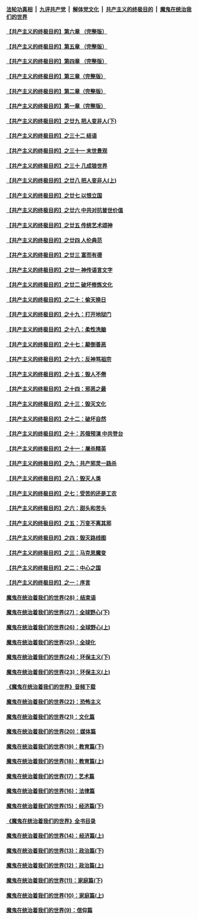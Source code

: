 

####  [法轮功真相](../../../../basic/blob/master/README.md?t=04020330) &nbsp;|&nbsp; [九评共产党](../../../../9ping.md/blob/master/README.md?t=04020330) &nbsp;|&nbsp; [解体党文化](../../../../jtdwh.md/blob/master/README.md?t=04020330)  &nbsp;|&nbsp; [共产主义的终极目的](../../../../gczydzjmd.md/blob/master/README.md?t=04020330) &nbsp;|&nbsp; [魔鬼在统治我们的世界](../../../../mgztzwmdsj.md/blob/master/README.md?t=04020330) 

#### [【共产主义的终极目的】第六章 （完整版）](../pages/nsc422/n11428913.md?t=04020330) 

#### [【共产主义的终极目的】第五章 （完整版）](../pages/nsc422/n11428912.md?t=04020330) 

#### [【共产主义的终极目的】第四章 （完整版）](../pages/nsc422/n11428907.md?t=04020330) 

#### [【共产主义的终极目的】第三章（完整版）](../pages/nsc422/n11428848.md?t=04020330) 

#### [【共产主义的终极目的】第二章（完整版）](../pages/nsc422/n11428831.md?t=04020330) 

#### [【共产主义的终极目的】第一章（完整版）](../pages/nsc422/n11417651.md?t=04020330) 

#### [【共产主义的终极目的】之廿九 把人变非人(下)](../pages/nsc422/n11344140.md?t=04020330) 

#### [【共产主义的终极目的】之三十二 结语](../pages/nsc422/n11360535.md?t=04020330) 

#### [【共产主义的终极目的】之三十一 末世景观](../pages/nsc422/n11351129.md?t=04020330) 

#### [【共产主义的终极目的】之三十 几成狼世界](../pages/nsc422/n11348280.md?t=04020330) 

#### [【共产主义的终极目的】之廿八 把人变非人(上)](../pages/nsc422/n11340492.md?t=04020330) 

#### [【共产主义的终极目的】之廿七 以恨立国](../pages/nsc422/n11336944.md?t=04020330) 

#### [【共产主义的终极目的】之廿六 中共对抗普世价值](../pages/nsc422/n11324785.md?t=04020330) 

#### [【共产主义的终极目的】之廿五 传统艺术颂神](../pages/nsc422/n11296396.md?t=04020330) 

#### [【共产主义的终极目的】之廿四 人伦典范](../pages/nsc422/n11296397.md?t=04020330) 

#### [【共产主义的终极目的】之廿三 富而有德](../pages/nsc422/n11283598.md?t=04020330) 

#### [【共产主义的终极目的】之廿一 神传语言文字](../pages/nsc422/n11263265.md?t=04020330) 

#### [【共产主义的终极目的】之廿二 破坏修炼文化](../pages/nsc422/n11245728.md?t=04020330) 

#### [【共产主义的终极目的】之二十：偷天换日](../pages/nsc422/n11238846.md?t=04020330) 

#### [【共产主义的终极目的】之十九：打开地狱门](../pages/nsc422/n11206376.md?t=04020330) 

#### [【共产主义的终极目的】之十八：柔性洗脑](../pages/nsc422/n11199994.md?t=04020330) 

#### [【共产主义的终极目的】之十七：颠倒善恶](../pages/nsc422/n11179782.md?t=04020330) 

#### [【共产主义的终极目的】之十六：反神骂祖宗](../pages/nsc422/n11166798.md?t=04020330) 

#### [【共产主义的终极目的】之十五：毁人不倦](../pages/nsc422/n11166792.md?t=04020330) 

#### [【共产主义的终极目的】之十四：邪恶之最](../pages/nsc422/n11150249.md?t=04020330) 

#### [【共产主义的终极目的】之十三：毁灭文化](../pages/nsc422/n11135227.md?t=04020330) 

#### [【共产主义的终极目的】之十二：破坏自然](../pages/nsc422/n11135214.md?t=04020330) 

#### [【共产主义的终极目的】之十：苏俄预演 中共登台](../pages/nsc422/n11118424.md?t=04020330) 

#### [【共产主义的终极目的】之十一：屠杀精英](../pages/nsc422/n11118442.md?t=04020330) 

#### [【共产主义的终极目的】之九：共产邪灵一路杀](../pages/nsc422/n11114139.md?t=04020330) 

#### [【共产主义的终极目的】之八：毁灭人类](../pages/nsc422/n11108503.md?t=04020330) 

#### [【共产主义的终极目的】之七：受苦的还是工农](../pages/nsc422/n11101809.md?t=04020330) 

#### [【共产主义的终极目的】之六：甜头和苦头](../pages/nsc422/n11096971.md?t=04020330) 

#### [【共产主义的终极目的】之五：万变不离其邪](../pages/nsc422/n11091285.md?t=04020330) 

#### [【共产主义的终极目的】之四：毁灭路线图](../pages/nsc422/n11086284.md?t=04020330) 

#### [【共产主义的终极目的】之三：马克思魔变](../pages/nsc422/n11061941.md?t=04020330) 

#### [【共产主义的终极目的】之二：中心之国](../pages/nsc422/n11047728.md?t=04020330) 

#### [【共产主义的终极目的】之一：序言](../pages/nsc422/n11086077.md?t=04020330) 

#### [魔鬼在统治着我们的世界(28)：结束语](../pages/nsc422/n10936246.md?t=04020330) 

#### [魔鬼在统治着我们的世界(27)：全球野心(下)](../pages/nsc422/n10928319.md?t=04020330) 

#### [魔鬼在统治着我们的世界(26)：全球野心(上)](../pages/nsc422/n10900318.md?t=04020330) 

#### [魔鬼在统治着我们的世界(25)：全球化](../pages/nsc422/n10788205.md?t=04020330) 

#### [魔鬼在统治着我们的世界(24)：环保主义(下)](../pages/nsc422/n10695307.md?t=04020330) 

#### [魔鬼在统治着我们的世界(23)：环保主义(上)](../pages/nsc422/n10688613.md?t=04020330) 

#### [《魔鬼在统治着我们的世界》音频下载](../pages/nsc422/n10635553.md?t=04020330) 

#### [魔鬼在统治着我们的世界(22)：恐怖主义](../pages/nsc422/n10614727.md?t=04020330) 

#### [魔鬼在统治着我们的世界(21)：文化篇](../pages/nsc422/n10597706.md?t=04020330) 

#### [魔鬼在统治着我们的世界(20)：媒体篇](../pages/nsc422/n10586579.md?t=04020330) 

#### [魔鬼在统治着我们的世界(19)：教育篇(下)](../pages/nsc422/n10564808.md?t=04020330) 

#### [魔鬼在统治着我们的世界(18)：教育篇(上)](../pages/nsc422/n10526970.md?t=04020330) 

#### [魔鬼在统治着我们的世界(17)：艺术篇](../pages/nsc422/n10499093.md?t=04020330) 

#### [魔鬼在统治着我们的世界(16)：法律篇](../pages/nsc422/n10485969.md?t=04020330) 

#### [魔鬼在统治着我们的世界(15)：经济篇(下)](../pages/nsc422/n10469975.md?t=04020330) 

#### [《魔鬼在统治着我们的世界》全书目录](../pages/nsc422/n10464261.md?t=04020330) 

#### [魔鬼在统治着我们的世界(14)：经济篇(上)](../pages/nsc422/n10457370.md?t=04020330) 

#### [魔鬼在统治着我们的世界(13)：政治篇(下)](../pages/nsc422/n10448270.md?t=04020330) 

#### [魔鬼在统治着我们的世界(12)：政治篇(上)](../pages/nsc422/n10444576.md?t=04020330) 

#### [魔鬼在统治着我们的世界(11)：家庭篇(下)](../pages/nsc422/n10440961.md?t=04020330) 

#### [魔鬼在统治着我们的世界(10)：家庭篇(上)](../pages/nsc422/n10435448.md?t=04020330) 

#### [魔鬼在统治着我们的世界(9)：信仰篇](../pages/nsc422/n10432159.md?t=04020330) 

